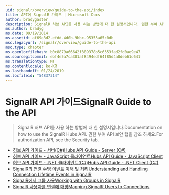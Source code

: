 ```yaml
---
uid: signalr/overview/guide-to-the-api/index
title: API에 SignalR 가이드 | Microsoft Docs
author: bradygaster
description: SignalR 허브 API를 사용 하는 방법에 대 한 설명서입니다. 권한 부여 API 보안 탭을 참조 하세요.
ms.author: bradyg
ms.date: 09/19/2014
ms.assetid: af69e8d2-efdd-4d0b-9bbc-95353a65c0db
msc.legacyurl: /signalr/overview/guide-to-the-api
msc.type: chapter
ms.openlocfilehash: b0c8879a66642f389378b5c6353fad2fd0ae9e47
ms.sourcegitcommit: ebf4e5a7ca301af8494edf64f85d4a8deb61d641
ms.translationtype: MT
ms.contentlocale: ko-KR
ms.lasthandoff: 01/24/2019
ms.locfileid: "54837314"
---
```

<a name="signalr-guide-to-the-api"></a><span data-ttu-id="940f9-104">SignalR API 가이드</span><span class="sxs-lookup"><span data-stu-id="940f9-104">SignalR Guide to the API</span></span>
====================
> <span data-ttu-id="940f9-105">SignalR 허브 API를 사용 하는 방법에 대 한 설명서입니다.</span><span class="sxs-lookup"><span data-stu-id="940f9-105">Documentation on how to use the SignalR Hubs API.</span></span> <span data-ttu-id="940f9-106">권한 부여 API 보안 탭을 참조 하세요.</span><span class="sxs-lookup"><span data-stu-id="940f9-106">For authorization API, see the Security tab.</span></span>


- [<span data-ttu-id="940f9-107">허브 API 가이드 - 서버(C#)</span><span class="sxs-lookup"><span data-stu-id="940f9-107">Hubs API Guide - Server (C#)</span></span>](hubs-api-guide-server.md)
- [<span data-ttu-id="940f9-108">허브 API 가이드 - JavaScript 클라이언트</span><span class="sxs-lookup"><span data-stu-id="940f9-108">Hubs API Guide - JavaScript Client</span></span>](hubs-api-guide-javascript-client.md)
- [<span data-ttu-id="940f9-109">허브 API 가이드 - .NET 클라이언트(C#)</span><span class="sxs-lookup"><span data-stu-id="940f9-109">Hubs API Guide - .NET Client (C#)</span></span>](hubs-api-guide-net-client.md)
- [<span data-ttu-id="940f9-110">SignalR의 연결 수명 이벤트 이해 및 처리</span><span class="sxs-lookup"><span data-stu-id="940f9-110">Understanding and Handling Connection Lifetime Events in SignalR</span></span>](handling-connection-lifetime-events.md)
- [<span data-ttu-id="940f9-111">SignalR에서 그룹 사용</span><span class="sxs-lookup"><span data-stu-id="940f9-111">Working with Groups in SignalR</span></span>](working-with-groups.md)
- [<span data-ttu-id="940f9-112">SignalR 사용자를 연결에 매핑</span><span class="sxs-lookup"><span data-stu-id="940f9-112">Mapping SignalR Users to Connections</span></span>](mapping-users-to-connections.md)
